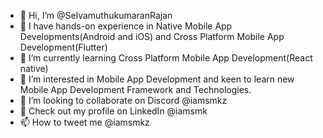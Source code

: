 - 👋 Hi, I’m @SelvamuthukumaranRajan
- 👀 I have hands-on experience in Native Mobile App Developments(Android and iOS) and Cross Platform Mobile App Development(Flutter) 
- 🌱 I’m currently learning Cross Platform Mobile App Development(React native)
- 💞️ I’m interested in Mobile App Development and keen to learn new Mobile App Development Framework and Technologies.
- 🤗 I’m looking to collaborate on Discord @iamsmkz
- 💌 Check out my profile on LinkedIn @iamsmk
- 📫 How to tweet me @iamsmkz

<!---
SelvamuthukumaranRajan/SelvamuthukumaranRajan is a ✨ special ✨ repository because its `README.md` (this file) appears on your GitHub profile.
You can click the Preview link to take a look at your changes.
--->
